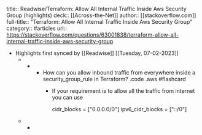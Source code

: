 title:: Readwise/Terraform: Allow All Internal Traffic Inside Aws Security Group (highlights)
deck:: [[Across-the-Net]]
author:: [[stackoverflow.com]]
full-title:: "Terraform: Allow All Internal Traffic Inside Aws Security Group"
category:: #articles
url:: https://stackoverflow.com/questions/63001838/terraform-allow-all-internal-traffic-inside-aws-security-group

- Highlights first synced by [[Readwise]] [[Tuesday, 07-02-2023]]
	- -
		- How can you allow inbound traffic from everywhere inside a security_group_rule in Terraform? .code .aws #flashcard
			- If your requirement is to allow all the traffic from internet you can use
			  
			    cidr_blocks      = ["0.0.0.0/0"] 
			    ipv6_cidr_blocks = ["::/0"]
	- -